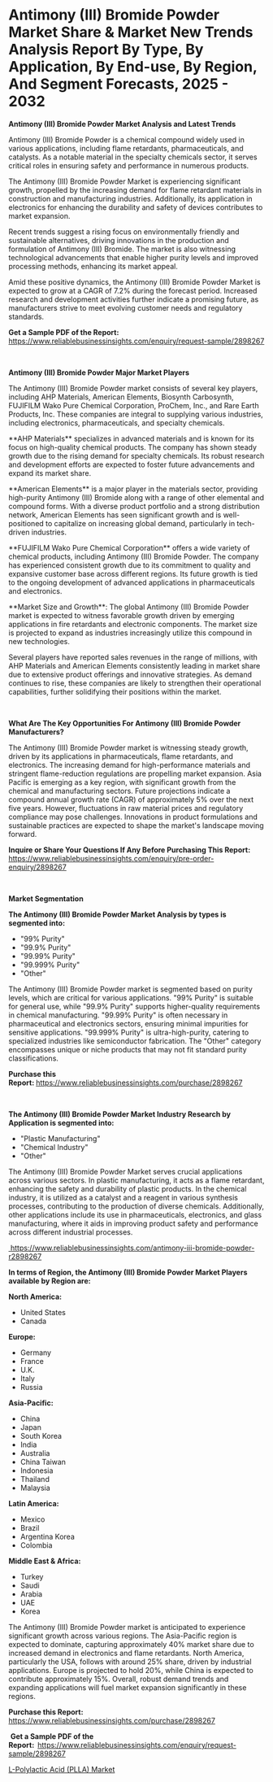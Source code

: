 <p><h1>Antimony (III) Bromide Powder Market Share & Market New Trends Analysis Report By Type, By Application, By End-use, By Region, And Segment Forecasts, 2025 - 2032</h1></p><p><strong>Antimony (III) Bromide Powder Market Analysis and Latest Trends</strong></p>
<p><p>Antimony (III) Bromide Powder is a chemical compound widely used in various applications, including flame retardants, pharmaceuticals, and catalysts. As a notable material in the specialty chemicals sector, it serves critical roles in ensuring safety and performance in numerous products.</p><p>The Antimony (III) Bromide Powder Market is experiencing significant growth, propelled by the increasing demand for flame retardant materials in construction and manufacturing industries. Additionally, its application in electronics for enhancing the durability and safety of devices contributes to market expansion. </p><p>Recent trends suggest a rising focus on environmentally friendly and sustainable alternatives, driving innovations in the production and formulation of Antimony (III) Bromide. The market is also witnessing technological advancements that enable higher purity levels and improved processing methods, enhancing its market appeal. </p><p>Amid these positive dynamics, the Antimony (III) Bromide Powder Market is expected to grow at a CAGR of 7.2% during the forecast period. Increased research and development activities further indicate a promising future, as manufacturers strive to meet evolving customer needs and regulatory standards.</p></p>
<p><strong>Get a Sample PDF of the Report:&nbsp;</strong> <a href="https://www.reliablebusinessinsights.com/enquiry/request-sample/2898267?utm_campaign=3080&utm_medium=2&utm_source=Github&utm_content=ia&utm_term=15032025&utm_id=antimony-iii-bromide-powder">https://www.reliablebusinessinsights.com/enquiry/request-sample/2898267</a></p>
<p>&nbsp;</p>
<p><strong>Antimony (III) Bromide Powder Major Market Players</strong></p>
<p><p>The Antimony (III) Bromide Powder market consists of several key players, including AHP Materials, American Elements, Biosynth Carbosynth, FUJIFILM Wako Pure Chemical Corporation, ProChem, Inc., and Rare Earth Products, Inc. These companies are integral to supplying various industries, including electronics, pharmaceuticals, and specialty chemicals.</p><p>**AHP Materials** specializes in advanced materials and is known for its focus on high-quality chemical products. The company has shown steady growth due to the rising demand for specialty chemicals. Its robust research and development efforts are expected to foster future advancements and expand its market share.</p><p>**American Elements** is a major player in the materials sector, providing high-purity Antimony (III) Bromide along with a range of other elemental and compound forms. With a diverse product portfolio and a strong distribution network, American Elements has seen significant growth and is well-positioned to capitalize on increasing global demand, particularly in tech-driven industries.</p><p>**FUJIFILM Wako Pure Chemical Corporation** offers a wide variety of chemical products, including Antimony (III) Bromide Powder. The company has experienced consistent growth due to its commitment to quality and expansive customer base across different regions. Its future growth is tied to the ongoing development of advanced applications in pharmaceuticals and electronics.</p><p>**Market Size and Growth**: The global Antimony (III) Bromide Powder market is expected to witness favorable growth driven by emerging applications in fire retardants and electronic components. The market size is projected to expand as industries increasingly utilize this compound in new technologies.</p><p>Several players have reported sales revenues in the range of millions, with AHP Materials and American Elements consistently leading in market share due to extensive product offerings and innovative strategies. As demand continues to rise, these companies are likely to strengthen their operational capabilities, further solidifying their positions within the market.</p></p>
<p>&nbsp;</p>
<p><strong>What Are The Key Opportunities For Antimony (III) Bromide Powder Manufacturers?</strong></p>
<p><p>The Antimony (III) Bromide Powder market is witnessing steady growth, driven by its applications in pharmaceuticals, flame retardants, and electronics. The increasing demand for high-performance materials and stringent flame-reduction regulations are propelling market expansion. Asia Pacific is emerging as a key region, with significant growth from the chemical and manufacturing sectors. Future projections indicate a compound annual growth rate (CAGR) of approximately 5% over the next five years. However, fluctuations in raw material prices and regulatory compliance may pose challenges. Innovations in product formulations and sustainable practices are expected to shape the market's landscape moving forward.</p></p>
<p><strong>Inquire or Share Your Questions If Any Before Purchasing This Report:</strong> <a href="https://www.reliablebusinessinsights.com/enquiry/pre-order-enquiry/2898267?utm_campaign=3080&utm_medium=2&utm_source=Github&utm_content=ia&utm_term=15032025&utm_id=antimony-iii-bromide-powder">https://www.reliablebusinessinsights.com/enquiry/pre-order-enquiry/2898267</a></p>
<p>&nbsp;</p>
<p><strong>Market Segmentation</strong></p>
<p><strong>The Antimony (III) Bromide Powder Market Analysis by types is segmented into:</strong></p>
<p><ul><li>"99% Purity"</li><li>"99.9% Purity"</li><li>"99.99% Purity"</li><li>"99.999% Purity"</li><li>"Other"</li></ul></p>
<p><p>The Antimony (III) Bromide Powder market is segmented based on purity levels, which are critical for various applications. "99% Purity" is suitable for general use, while "99.9% Purity" supports higher-quality requirements in chemical manufacturing. "99.99% Purity" is often necessary in pharmaceutical and electronics sectors, ensuring minimal impurities for sensitive applications. "99.999% Purity" is ultra-high-purity, catering to specialized industries like semiconductor fabrication. The "Other" category encompasses unique or niche products that may not fit standard purity classifications.</p></p>
<p><strong>Purchase this Report:&nbsp;</strong><a href="https://www.reliablebusinessinsights.com/purchase/2898267?utm_campaign=3080&utm_medium=2&utm_source=Github&utm_content=ia&utm_term=15032025&utm_id=antimony-iii-bromide-powder">https://www.reliablebusinessinsights.com/purchase/2898267</a></p>
<p>&nbsp;</p>
<p><strong>The Antimony (III) Bromide Powder Market Industry Research by Application is segmented into:</strong></p>
<p><ul><li>"Plastic Manufacturing"</li><li>"Chemical Industry"</li><li>"Other"</li></ul></p>
<p><p>The Antimony (III) Bromide Powder Market serves crucial applications across various sectors. In plastic manufacturing, it acts as a flame retardant, enhancing the safety and durability of plastic products. In the chemical industry, it is utilized as a catalyst and a reagent in various synthesis processes, contributing to the production of diverse chemicals. Additionally, other applications include its use in pharmaceuticals, electronics, and glass manufacturing, where it aids in improving product safety and performance across different industrial processes.</p></p>
<p><a href="https://www.reliablebusinessinsights.com/antimony-iii-bromide-powder-r2898267?utm_campaign=3080&utm_medium=2&utm_source=Github&utm_content=ia&utm_term=15032025&utm_id=antimony-iii-bromide-powder">&nbsp;https://www.reliablebusinessinsights.com/antimony-iii-bromide-powder-r2898267</a></p>
<p><strong>In terms of Region, the Antimony (III) Bromide Powder Market Players available by Region are:</strong></p>
<p>
    <p> <strong> North America: </strong>
        <ul>
            <li>United States</li>
            <li>Canada</li>
        </ul>
        </p> 
    <p> <strong> Europe: </strong>
        <ul>
            <li>Germany</li>
            <li>France</li>
            <li>U.K.</li>
            <li>Italy</li>
            <li>Russia</li>
        </ul>
        </p> 
    <p> <strong> Asia-Pacific: </strong>
        <ul>
            <li>China</li>
            <li>Japan</li>
            <li>South Korea</li>
            <li>India</li>
            <li>Australia</li>
            <li>China Taiwan</li>
            <li>Indonesia</li>
            <li>Thailand</li>
            <li>Malaysia</li>
        </ul>
        </p> 
    <p> <strong> Latin America: </strong>
        <ul>
            <li>Mexico</li>
            <li>Brazil</li>
            <li>Argentina Korea</li>
            <li>Colombia</li>
        </ul>
        </p> 
    <p> <strong> Middle East & Africa: </strong>
        <ul>
            <li>Turkey</li>
            <li>Saudi</li>
            <li>Arabia</li>
            <li>UAE</li>
            <li>Korea</li>
        </ul>
    </p>
    </p>
<p><p>The Antimony (III) Bromide Powder market is anticipated to experience significant growth across various regions. The Asia-Pacific region is expected to dominate, capturing approximately 40% market share due to increased demand in electronics and flame retardants. North America, particularly the USA, follows with around 25% share, driven by industrial applications. Europe is projected to hold 20%, while China is expected to contribute approximately 15%. Overall, robust demand trends and expanding applications will fuel market expansion significantly in these regions.</p></p>
<p><strong>Purchase this Report: </strong><a href="https://www.reliablebusinessinsights.com/purchase/2898267?utm_campaign=3080&utm_medium=2&utm_source=Github&utm_content=ia&utm_term=15032025&utm_id=antimony-iii-bromide-powder">https://www.reliablebusinessinsights.com/purchase/2898267</a></p>
<p>&nbsp;<strong>Get a Sample PDF of the Report:&nbsp;&nbsp;</strong><a href="https://www.reliablebusinessinsights.com/enquiry/request-sample/2898267?utm_campaign=3080&utm_medium=2&utm_source=Github&utm_content=ia&utm_term=15032025&utm_id=antimony-iii-bromide-powder">https://www.reliablebusinessinsights.com/enquiry/request-sample/2898267</a></p>
<p><strong></strong></p>
<p><p><a href="https://github.com/pidlisseas/Market-Research-Report-List-1/blob/main/l-polylactic-acid-plla-market.md?utm_campaign=3080&utm_medium=2&utm_source=Github&utm_content=ia&utm_term=15032025&utm_id=antimony-iii-bromide-powder">L-Polylactic Acid (PLLA) Market</a></p></p>